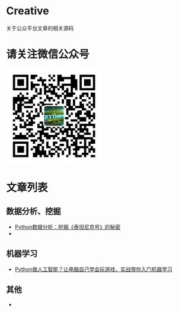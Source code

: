 # Creative
关于公众平台文章的相关源码


# 请关注微信公众号
![数据大宇宙](qrcode_for_wechat.jpg)

# 文章列表
## 数据分析、挖掘
- [Python数据分析：挖掘《泰坦尼克号》的秘密](https://github.com/CrystalWindSnake/Creative/tree/master/python/analysis_titanic)
- []()


## 机器学习
- [Python做人工智能？让电脑自己学会玩游戏，实战带你入门机器学习](https://github.com/CrystalWindSnake/Creative/tree/master/python/rl_learning_stone)


## 其他
- []()